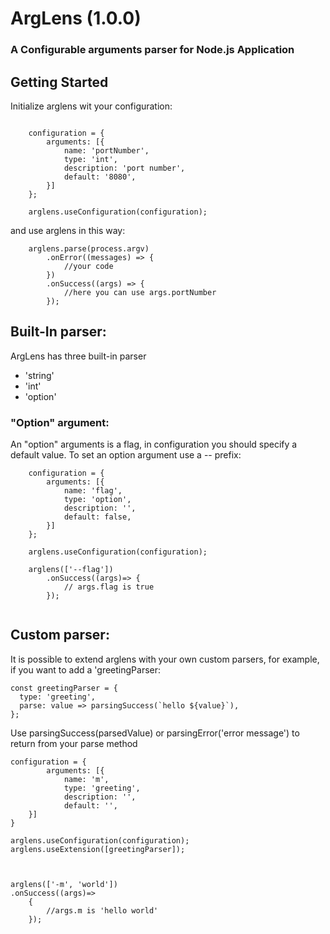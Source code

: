 <h1 align="center;">ArgLens (1.0.0)</h1>
<h3 align="center;">A Configurable arguments parser for Node.js Application</h3>


## Getting Started
Initialize arglens wit your configuration:
```javscript

    configuration = {
        arguments: [{
            name: 'portNumber',
            type: 'int',
            description: 'port number',
            default: '8080',
        }]
    };

    arglens.useConfiguration(configuration);
```

and use arglens in this way:
```javscript
    arglens.parse(process.argv)
        .onError((messages) => { 
            //your code
        })
        .onSuccess((args) => {
            //here you can use args.portNumber
        });
```

## Built-In parser:
ArgLens has three built-in parser
+ 'string'
+ 'int'
+ 'option'

### "Option" argument:
An "option" arguments is a flag, in configuration you should specify a default value.
To set an option argument use a -- prefix:
```javscript
    configuration = {
        arguments: [{
            name: 'flag',
            type: 'option',
            description: '',
            default: false,
        }]
    };

    arglens.useConfiguration(configuration);

    arglens(['--flag'])
        .onSuccess((args)=> {
            // args.flag is true
        });
    

```

## Custom parser:
It is possible to extend arglens with your own custom parsers,
for example, if you want to add a 'greetingParser:

```javscript
const greetingParser = {
  type: 'greeting',
  parse: value => parsingSuccess(`hello ${value}`),
};
```
Use parsingSuccess(parsedValue) or parsingError('error message') to return from your parse method

```javscript
configuration = {
        arguments: [{
            name: 'm',
            type: 'greeting',
            description: '',
            default: '',
    }]
}

arglens.useConfiguration(configuration);
arglens.useExtension([greetingParser]);


 
arglens(['-m', 'world'])
.onSuccess((args)=>
    {
        //args.m is 'hello world'
    });



```
